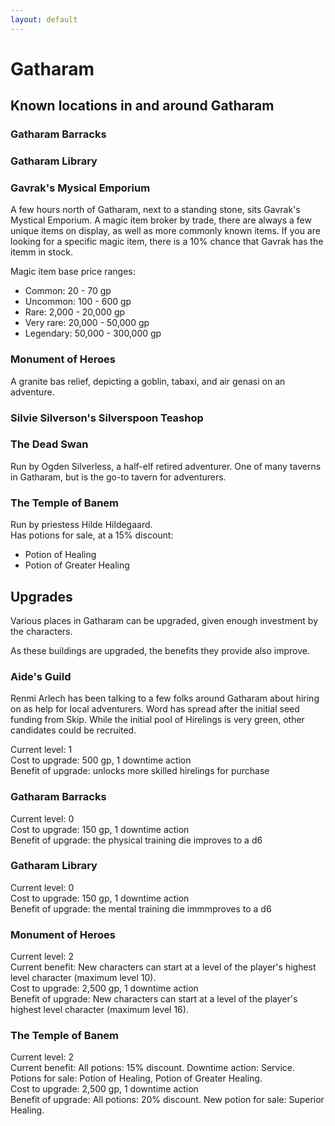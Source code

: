 ```yaml
---
layout: default
---
```


# Gatharam

## Known locations in and around Gatharam

### Gatharam Barracks

### Gatharam Library

### Gavrak's Mysical Emporium

A few hours north of Gatharam, next to a standing stone, sits Gavrak's Mystical Emporium. A magic item broker by trade, there are always a few unique items on display, as well as more commonly known items. If you are looking for a specific magic item, there is a 10% chance that Gavrak has the itemm in stock.

Magic item base price ranges:  
- Common: 20 - 70 gp
- Uncommon: 100 - 600 gp
- Rare: 2,000 - 20,000 gp
- Very rare: 20,000 - 50,000 gp
- Legendary: 50,000 - 300,000 gp

### Monument of Heroes

A granite bas relief, depicting a goblin, tabaxi, and air genasi on an adventure.

### Silvie Silverson's Silverspoon Teashop

### The Dead Swan

Run by Ogden Silverless, a half-elf retired adventurer. One of many taverns in Gatharam, but is the go-to tavern for adventurers.

### The Temple of Banem

Run by priestess Hilde Hildegaard.  
Has potions for sale, at a 15% discount:
- Potion of Healing
- Potion of Greater Healing

## Upgrades

Various places in Gatharam can be upgraded, given enough investment by the characters. 

As these buildings are upgraded, the benefits they provide also improve.

### Aide's Guild

Renmi Arlech has been talking to a few folks around Gatharam about hiring on as help for local adventurers. Word has spread after the initial seed funding from Skip. While the initial pool of Hirelings is very green, other candidates could be recruited.

Current level: 1  
Cost to upgrade: 500 gp, 1 downtime action  
Benefit of upgrade: unlocks more skilled hirelings for purchase

### Gatharam Barracks

Current level: 0  
Cost to upgrade: 150 gp, 1 downtime action  
Benefit of upgrade: the physical training die improves to a d6

### Gatharam Library

Current level: 0  
Cost to upgrade: 150 gp, 1 downtime action  
Benefit of upgrade: the mental training die immmproves to a d6

### Monument of Heroes

Current level: 2  
Current benefit: New characters can start at a level of the player's highest level character (maximum level 10).  
Cost to upgrade: 2,500 gp, 1 downtime action  
Benefit of upgrade: New characters can start at a level of the player's highest level character (maximum level 16).

### The Temple of Banem

Current level: 2  
Current benefit: All potions: 15% discount. Downtime action: Service. Potions for sale: Potion of Healing, Potion of Greater Healing.  
Cost to upgrade: 2,500 gp, 1 downtime action  
Benefit of upgrade: All potions: 20% discount. New potion for sale: Superior Healing. 
